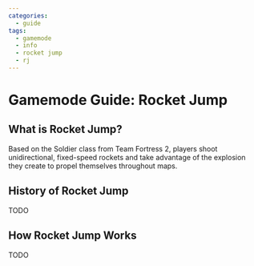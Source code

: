 ```yaml
---
categories:
  - guide
tags:
  - gamemode
  - info
  - rocket jump
  - rj
---
```


# Gamemode Guide: Rocket Jump

## What is Rocket Jump?

Based on the Soldier class from Team Fortress 2, players shoot unidirectional, fixed-speed rockets and take advantage of the explosion they create to propel themselves throughout maps.

## History of Rocket Jump

TODO

## How Rocket Jump Works

TODO
